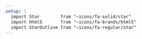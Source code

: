 ```yaml
---
setup: |
  import Star        from "~icons/fa-solid/star"
  import Html5       from "~icons/fa-brands/html5"
  import StarOutline from "~icons/fa-regular/star"
---
```



<StarOutline/>
<Html5      />
<Star       />
